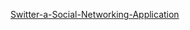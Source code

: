 [Switter-a-Social-Networking-Application](https://github.com/ydelipinar/Switter-a-Social-Networking-Application)